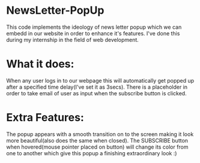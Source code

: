 # NewsLetter-PopUp
This code implements the ideology of news letter popup which we can embedd in our website in order to enhance it's features.
I've done this during my internship in the field of web development.
# What it does:
When any user logs in to our webpage this will automatically get popped up after a specified time delay(I've set it as 3secs).
There is a placeholder in order to take email of user as input when the subscribe button is clicked.
# Extra Features:
The popup appears with a smooth transition on to the screen making it look more beautiful(also does the same when closed).
The SUBSCRIBE button when hovered(mouse pointer placed on button) will change its color from one to another which give this popup a finishing extraordinary look :)
